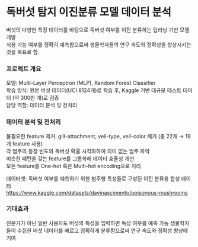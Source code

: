 # 독버섯 탐지 이진분류 모델 데이터 분석
버섯의 다양한 특징 데이터를 바탕으로 독버섯 여부를 이진 분류하는 딥러닝 기반 모델 개발<br>
식용 가능 여부를 정확히 예측함으로써 생물학자들의 연구 속도와 정확성을 향상시키는 것을 목표로 함.<br>

### 프로젝트 개요 
모델: Multi-Layer Perceptron (MLP), Random Forest Classifier<br>
학습 방식: 원본 버섯 데이터(UCI 8124개)로 학습 후, Kaggle 기반 대규모 테스트 데이터 (약 300만 개)로 검증<br>
담당 역할: 데이터 분석 및 전처리<br>

### 데이터 분석 및 전처리 
불필요한 feature 제거: gill-attachment, veil-type, veil-color 제거 (총 22개 → 19개 feature 사용)<br>
각 범주의 등장 빈도와 독버섯 확률 시각화하여 의미 없는 범주 파악<br>
비슷한 패턴을 갖는 feature를 그룹화해 데이터 효율성 개선<br>
모든 feature를 One-hot 혹은 Multi-hot encoding으로 처리<br>

데이터셋: 독버섯 여부를 예측하기 위한 범주형 특성들로 구성된 이진 분류용 합성 데이터<br>
https://www.kaggle.com/datasets/davinascimento/poisonous-mushrooms 

### 기대효과 
전문가가 아닌 일반 사용자도 버섯의 특성을 입력하면 독성 여부를 예측 가능
생물학자들이 수집한 버섯 데이터를 빠르고 정확하게 분류함으로써 연구 속도와 정확성 향상에 기여




